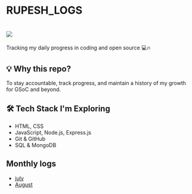 # RUPESH_LOGS

# <img src="https://github-readme-activity-graph.vercel.app/graph?username=Rynox1612&theme=github-compact" />


Tracking my daily progress in coding and open source 💻🔥

## 💡 Why this repo?
To stay accountable, track progress, and maintain a history of my growth for GSoC and beyond.

## 🛠️ Tech Stack I'm Exploring
- HTML, CSS
- JavaScript, Node.js, Express.js
- Git & GitHub
- SQL & MongoDB

## Monthly logs
- [july](./2025/july.md)
- [August](./2025/august.md)
